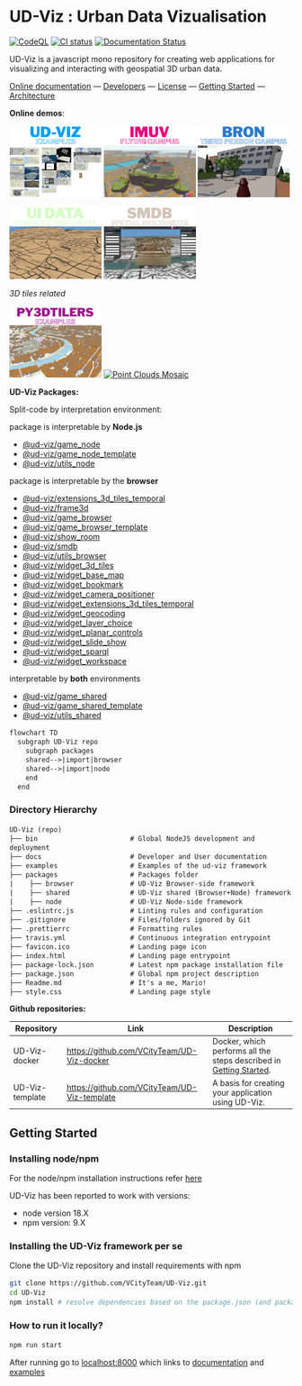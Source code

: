 # UD-Viz : Urban Data Vizualisation

[![CodeQL](https://github.com/VCityTeam/UD-Viz/actions/workflows/codeql-analysis.yml/badge.svg)](https://github.com/VCityTeam/UD-Viz/actions/workflows/codeql-analysis.yml)
[![CI status](https://travis-ci.com/VCityTeam/UD-Viz.svg?branch=master)](https://app.travis-ci.com/github/VCityTeam/UD-Viz)
[![Documentation Status](https://readthedocs.org/projects/ansicolortags/badge/?version=latest)](http://vcityteam.github.io/UD-Viz/html/index.html)

UD-Viz is a javascript mono repository for creating web applications for visualizing and interacting with geospatial 3D urban data.

[Online documentation](https://vcityteam.github.io/UD-Viz/html/index.html) &mdash;
[Developers](./docs/static/Developers.md) &mdash;
[License](./LICENSE.md) &mdash;
[Getting Started](#getting-started) &mdash;
[Architecture](./docs/static/architecture.md)

**Online demos**:

<p>
  <a href="https://ud-viz.vcityliris.data.alpha.grandlyon.com/" ><img src="./img/UDVIZ-Examples.png" alt="UD-VizExamples Mosaic" width="32.5%"></a>
  <a href="https://www.imuvirtuel.fr/"><img src="./img/IMUV_Homepage.png" alt="IMUV Flying Campus Mosaic" width="32.5%"></a>
  <a href="https://deambulation-bron.vcityliris.data.alpha.grandlyon.com/"><img src="./img/Deambulation Bron.png" alt="Deambulation Bron Mosaic" width="32.5%"></a>
</p>
<p>
  <a href="https://ui-driven-data-lyon.vcityliris.data.alpha.grandlyon.com/" ><img src="./img/UI_Data_Driven.png" alt="UI Data Driven Mosaic" width="32.5%"></a>
  <a href="https://spatial-multimedia-demo.vcityliris.data.alpha.grandlyon.com/"><img src="./img/MultimediaViz.png" alt="Multimedia Viz Mosaic" width="32.5%"></a>
</p>

_3D tiles related_

<p>
  <a href="https://py3dtilers-demo.vcityliris.data.alpha.grandlyon.com/"><img src="./img/3Dtiles.png" alt="Py3dTilers Mosaic" width="32.5%"></a>
  <a href="https://point-cloud.vcityliris.data.alpha.grandlyon.com/" ><img src="./img/PointClouds.png" alt="Point Clouds Mosaic" width="32.5%"></a>
</p>

**UD-Viz Packages:**

Split-code by interpretation environment:

package is interpretable by **Node.js**

- [@ud-viz/game_node](./packages/game_node/Readme.md)
- [@ud-viz/game_node_template](./packages/game_node_template/Readme.md)
- [@ud-viz/utils_node](./packages/utils_node/Readme.md)

package is interpretable by the **browser**

- [@ud-viz/extensions_3d_tiles_temporal](./packages/extensions_3d_tiles_temporal/Readme.md)
- [@ud-viz/frame3d](./packages/frame3d/Readme.md)
- [@ud-viz/game_browser](./packages/game_browser/Readme.md)
- [@ud-viz/game_browser_template](./packages/game_browser_template/Readme.md)
- [@ud-viz/show_room](./packages/show_room/Readme.md)
- [@ud-viz/smdb](./packages/smdb/Readme.md)
- [@ud-viz/utils_browser](./packages/utils_browser/Readme.md)
- [@ud-viz/widget_3d_tiles](./packages/widget_3d_tiles/Readme.md)
- [@ud-viz/widget_base_map](./packages/widget_base_map/Readme.md)
- [@ud-viz/widget_bookmark](./packages/widget_bookmark/Readme.md)
- [@ud-viz/widget_camera_positioner](./packages/widget_camera_positioner/Readme.md)
- [@ud-viz/widget_extensions_3d_tiles_temporal](./packages/widget_extensions_3d_tiles_temporal/Readme.md)
- [@ud-viz/widget_geocoding](./packages/widget_geocoding/Readme.md)
- [@ud-viz/widget_layer_choice](./packages/widget_layer_choice/Readme.md)
- [@ud-viz/widget_planar_controls](./packages/widget_planar_controls/Readme.md)
- [@ud-viz/widget_slide_show](./packages/widget_slide_show/Readme.md)
- [@ud-viz/widget_sparql](./packages/widget_sparql/Readme.md)
- [@ud-viz/widget_workspace](./packages/widget_workspace/Readme.md)

interpretable by **both** environments

- [@ud-viz/game_shared](./packages/game_shared/Readme.md)
- [@ud-viz/game_shared_template](./packages/game_shared_template/Readme.md)
- [@ud-viz/utils_shared](./packages/utils_shared/Readme.md)

```mermaid
flowchart TD
  subgraph UD-Viz repo
    subgraph packages
    shared-->|import|browser
    shared-->|import|node
    end
  end
```

### Directory Hierarchy

```
UD-Viz (repo)
├── bin                       # Global NodeJS development and deployment
├── docs                      # Developer and User documentation
├── examples                  # Examples of the ud-viz framework
├── packages                  # Packages folder
|    ├── browser              # UD-Viz Browser-side framework
|    ├── shared               # UD-Viz shared (Browser+Node) framework
|    ├── node                 # UD-Viz Node-side framework
├── .eslintrc.js              # Linting rules and configuration
├── .gitignore                # Files/folders ignored by Git
├── .prettierrc               # Formatting rules
├── travis.yml                # Continuous integration entrypoint
├── favicon.ico               # Landing page icon
├── index.html                # Landing page entrypoint
├── package-lock.json         # Latest npm package installation file
├── package.json              # Global npm project description
├── Readme.md                 # It's a me, Mario!
├── style.css                 # Landing page style
```

**Github repositories:**

| Repository      | Link                                         | Description                                                                            |
| --------------- | -------------------------------------------- | -------------------------------------------------------------------------------------- |
| UD-Viz-docker   | https://github.com/VCityTeam/UD-Viz-docker   | Docker, which performs all the steps described in [Getting Started](#getting-started). |
| UD-Viz-template | https://github.com/VCityTeam/UD-Viz-template | A basis for creating your application using UD-Viz.                                    |

## Getting Started

### Installing node/npm

For the node/npm installation instructions refer [here](https://github.com/VCityTeam/UD-SV/blob/master/Tools/ToolNpm.md)

UD-Viz has been reported to work with versions:

- node version 18.X
- npm version: 9.X

### Installing the UD-Viz framework per se

Clone the UD-Viz repository and install requirements with npm

```bash
git clone https://github.com/VCityTeam/UD-Viz.git
cd UD-Viz
npm install # resolve dependencies based on the package.json (and package-lock.json if it exists)
```

### How to run it locally?

```bash
npm run start
```

After running go to [localhost:8000](http://localhost:8000) which links to [documentation](./docs/) and [examples](./examples/)
